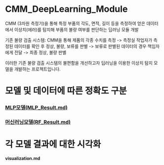 # CMM_DeepLearning_Module


CMM (3차원 측정기)을 통해 특정 부품의 각도, 면적, 길이 등을 측정하여 얻은 데이터에서
이상치(에러)를 탐지해 부품의 불량 여부를 판단하는 딥러닝 모듈 개발

기존 불량 검출 시스템:
CMM을 통해 제품의 각종 수치를 측정 -> 측정실 작업자가 측정된 데이터를 확인 후 정상, 불량, 보류를 판별
-> 보류로 판별된  데이터의 경우 책임자에게 전달 -> 최종 정상, 불량 판별

이러한 기존 불량 검출 시스템의 불편함을 개선하고자 딥러닝을 이용한 이상치 탐지 모델을 개발하는 프로젝트입니다.

# 모델 및 데이터에 따른 정확도 구분


### [MLP모델(MLP_Result.md)](model_results/MLP_Result.md)

### [머신러닝모델(RF_Result.md)](model_results/RF_Result.md)

# 각 모델 결과에 대한 시각화


**visualization.md**
